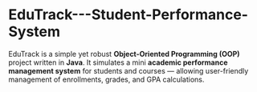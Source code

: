 # EduTrack---Student-Performance-System
EduTrack is a simple yet robust **Object-Oriented Programming (OOP)** project written in **Java**.   It simulates a mini **academic performance management system** for students and courses — allowing user-friendly management of enrollments, grades, and GPA calculations.
